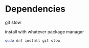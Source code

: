 # Dependencies

git
stow

install with whatever package manager
```bash
sudo dnf install git stow
```
